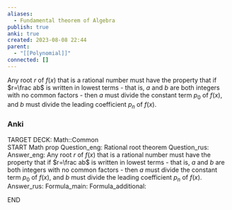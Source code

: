 ```yaml
---
aliases:
  - Fundamental theorem of Algebra
publish: true
anki: true
created: 2023-08-08 22:44
parent:
  - "[[Polynomial]]"
connected: []
---
```

Any root $r$ of $f(x)$ that is a rational number must have the property that if $r=\frac ab$ is written in lowest terms - that is, $a$ and $b$ are both integers with no common factors - then $a$ must divide the constant term $p_0$ of $f(x)$, and $b$ must divide the leading coefficient $p_n$ of $f(x).$

### Anki
TARGET DECK: Math::Common  
START
Math prop
Question_eng: Rational root theorem
Question_rus: 
Answer_eng: Any root $r$ of $f(x)$ that is a rational number must have the property that if $r=\frac ab$ is written in lowest terms - that is, $a$ and $b$ are both integers with no common factors - then $a$ must divide the constant term $p_0$ of $f(x)$, and $b$ must divide the leading coefficient $p_n$ of $f(x).$
Answer_rus: 
Formula_main: 
Formula_additional:
<!--ID: 1697916479688-->
END